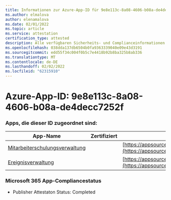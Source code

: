 ```yaml
---
title: Informationen zur Azure-App-ID für 9e8e113c-8a08-4606-b08a-de4decc7252f
ms.author: elmalova
author: elenamalova
ms.date: 02/01/2022
ms.topic: article
ms.service: attestation
certification_type: attested
description: Alle verfügbaren Sicherheits- und Complianceinformationen für 9e8e113c-8a08-4606-b08a-de4decc7252f.
ms.openlocfilehash: 038dda137db6504b0fa9363339040e09e43d3191
ms.sourcegitcommit: edd55f34c004f0b5c7e4418b92b8ba325b8ab336
ms.translationtype: MT
ms.contentlocale: de-DE
ms.lasthandoff: 02/02/2022
ms.locfileid: "62315910"
---
```

# <a name="azure-app-id-9e8e113c-8a08-4606-b08a-de4decc7252f"></a>Azure-App-ID: 9e8e113c-8a08-4606-b08a-de4decc7252f


### <a name="apps-associated-with-this-id"></a>Apps, die dieser ID zugeordnet sind:
| **App-Name** | **Zertifiziert** | **Ansicht in AppSource** |
|--------------|---------------|-----------------------|
| [Mitarbeiterschulungsverwaltung](https://docs.microsoft.com/microsoft-365-app-certification/forward/WA200001512) |  | [https://appsource.microsoft.com/product/office/WA200001512](https://appsource.microsoft.com/product/office/WA200001512) |
| [Ereignisverwaltung](https://docs.microsoft.com/microsoft-365-app-certification/forward/WA200000714) |  | [https://appsource.microsoft.com/product/office/WA200000714](https://appsource.microsoft.com/product/office/WA200000714) |

### <a name="microsoft-365-app-compliance-status"></a>Microsoft 365 App-Compliancestatus
- Publisher Attestaton Status: Completed
